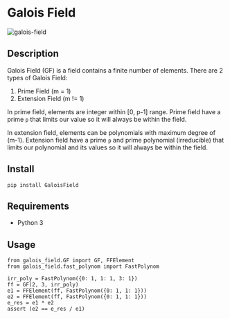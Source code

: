 # Galois Field

![galois-field](https://github.com/haverzard/GaloisField/workflows/Galois%20Field/badge.svg)

## Description
Galois Field (GF) is a field contains a finite number of elements. There are 2 types of Galois Field:
1. Prime Field (m = 1)
2. Extension Field (m != 1)

In prime field, elements are integer within [0, p-1] range. Prime field have a prime `p` that limits our value so it will always be within the field.

In extension field, elements can be polynomials with maximum degree of (m-1). Extension field have a prime `p` and prime polynomial (irreducible) that limits our polynomial and its values so it will always be within the field.

## Install
`pip install GaloisField`

## Requirements
- Python 3

## Usage
```
from galois_field.GF import GF, FFElement
from galois_field.fast_polynom import FastPolynom

irr_poly = FastPolynom({0: 1, 1: 1, 3: 1})
ff = GF(2, 3, irr_poly)
e1 = FFElement(ff, FastPolynom({0: 1, 1: 1}))
e2 = FFElement(ff, FastPolynom({0: 1, 1: 1}))
e_res = e1 * e2
assert (e2 == e_res / e1)
```